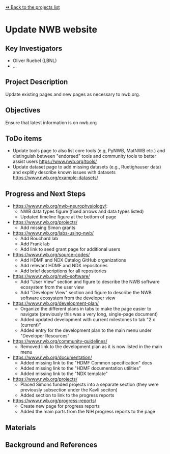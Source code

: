 [:rewind: Back to the projects list](../../README.md#ProjectsList)

<!-- For information on how to write GitHub .md files see https://guides.github.com/features/mastering-markdown/ -->

# Update NWB website

## Key Investigators

* Oliver Ruebel (LBNL)
* ...

## Project Description

Update existing pages and new pages as necessary to nwb.org.

## Objectives

Ensure that latest information is on nwb.org

## ToDo items

* Update tools page to also list core tools (e.g, PyNWB, MatNWB etc.) and distinguish between "endorsed" tools and community tools to better assist users https://www.nwb.org/tools/
* Update dataset page to add missing datasets (e.g., Ruetighauser data) and explitly describe known issues with datasets https://www.nwb.org/example-datasets/

## Progress and Next Steps

<!--Populate this section as you are making progress before/during/after the hackathon-->
<!--Describe the progress you have made on the project,e.g., which objectives you have achieved and how.-->
<!--Describe the next steps you are planing to take to complete the project.-->

* https://www.nwb.org/nwb-neurophysiology/:
   * NWB data types figure (fixed arrows and data types listed)
  * Updated timeline figure at the bottom of page
* https://www.nwb.org/projects/
  * Add missing Simon grants
* https://www.nwb.org/labs-using-nwb/
  * Add Bouchard lab
  * Add Frank lab
  * Add link to seed grant page for additional users
* https://www.nwb.org/source-codes/
  * Add HDMF and NDX Catalog GitHub organizations
  * Add relevant HDMF and NDX repositories
  * Add brief descriptions for all repositories
* https://www.nwb.org/nwb-software/
  * Add "User View" section and figure to describe the NWB software ecosystem from the user view
  * Add "Developer View" section and figure to describe the NWB software ecosystem from the developer view
* https://www.nwb.org/development-plan/
  * Organize the different plans in tabs to make the page easier to navigate (previously this was a very long, single-page document)
  * Added updated development with current milestones to tab "2.x (current)"
  * Added entry for the development plan to the main menu under "Developer Resources"
* https://www.nwb.org/community-guidelines/
  * Removed link to the development plan as it is now listed in the main menu
* https://www.nwb.org/documentation/
  * Added missing link to the "HDMF Common specification" docs
  * Added missing link to the "HDMF documentation utilities"
  * Added missing link to the "NDX template"
* https://www.nwb.org/projects/
  * Placed Simons funded projects into a separate section (they were previously subsection under the Kavli seciton)
  * Added section to link to the progress reports
* https://www.nwb.org/progress-reports/
  * Create new page for progress reports
  * Added the main parts from the NIH progress reports to the page




## Materials

<!--If available add links to the materials relevant to the project, e.g., the code generated for the project or data used-->
<!--If available add pictures and links to videos that demonstrate what has been accomplished.-->
<!--![Description of picture](Example2.jpg)-->

## Background and References

<!--Use this space for information that may help people better understand your project, like links to papers, source code, or data ,e.g:-->
<!-- - Source code: https://github.com/YourUser/YourRepository -->
<!-- - Documentation: https://link.to.docs -->
<!-- - Test data: https://link.to.test.data -->

